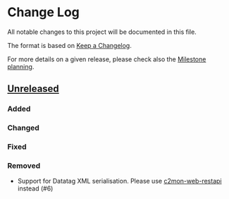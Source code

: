 # Change Log
All notable changes to this project will be documented in this file.

The format is based on [Keep a Changelog](http://keepachangelog.com/).

For more details on a given release, please check also the [Milestone planning](https://gitlab.cern.ch/c2mon/c2mon-web-ui/milestones?state=all).

## [Unreleased]
### Added

### Changed

### Fixed

### Removed
- Support for Datatag XML serialisation. Please use [c2mon-web-restapi](https://github.com/c2mon/c2mon-web-restapi) instead (#6)



[Unreleased]: https://gitlab.cern.ch/c2mon/c2mon-web-ui/milestones/1